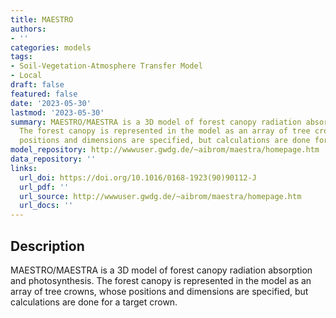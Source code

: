 ```yaml
---
title: MAESTRO
authors:
- ''
categories: models
tags:
- Soil-Vegetation-Atmosphere Transfer Model
- Local
draft: false
featured: false
date: '2023-05-30'
lastmod: '2023-05-30'
summary: MAESTRO/MAESTRA is a 3D model of forest canopy radiation absorption and photosynthesis.
  The forest canopy is represented in the model as an array of tree crowns, whose
  positions and dimensions are specified, but calculations are done for a target crown.
model_repository: http://wwwuser.gwdg.de/~aibrom/maestra/homepage.htm
data_repository: ''
links:
  url_doi: https://doi.org/10.1016/0168-1923(90)90112-J
  url_pdf: ''
  url_source: http://wwwuser.gwdg.de/~aibrom/maestra/homepage.htm
  url_docs: ''
---
```


## Description

MAESTRO/MAESTRA is a 3D model of forest canopy radiation absorption and photosynthesis. The forest canopy is represented in the model as an array of tree crowns, whose positions and dimensions are specified, but calculations are done for a target crown.

